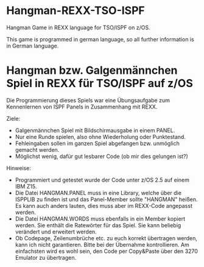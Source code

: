 # Hangman-REXX-TSO-ISPF
Hangman Game in REXX language for TSO/ISPF on z/OS.

This game is programmed in german language, so all further information is in
German language.

# Hangman bzw. Galgenmännchen Spiel in REXX für TSO/ISPF auf z/OS

Die Programmierung dieses Spiels war eine Übungsaufgabe zum Kennenlernen von
ISPF Panels in Zusammenhang mit REXX.

Ziele:
- Galgenmännchen Spiel mit Bildschirmausgabe in einem PANEL.
- Nur eine Runde spielen, also ohne Wiederholung oder Punktestand.
- Fehleingaben sollen im ganzen Spiel abgefangen bzw. unmöglich gemacht werden.
- Möglichst wenig, dafür gut lesbarer Code (ob mir dies gelungen ist?)

Hinweise:
- Programmiert und getestet wurde der Code unter z/OS 2.5 auf einem IBM Z15.
- Die Datei HANGMAN.PANEL muss in eine Library, welche über die ISPPLIB zu finden ist
  und das Panel-Member sollte "HANGMAN" heißen. Es kann auch anders lauten, dies
  muss aber im REXX-Code angepasst werden.
- Die Datei HANGMAN.WORDS muss ebenfalls in ein Member kopiert werden. Sie enthält die Ratewörter für das Spiel. Sie kann beliebig verändert und erweitert werden.
- Ob Codepage, Zeilenumbrüche etc. zu euch korrekt übertragen werden, kann ich
  nicht garantieren. Bitte bei der Übernahme kontrollieren. Am einfachsten
  wird es wohl sein, den Code per Copy&Paste über den 3270 Emulator zu 
  übertragen.
